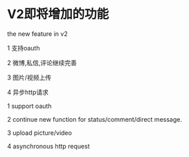 # V2即将增加的功能 #

the new feature in v2

1 支持oauth

2 微博,私信,评论继续完善

3 图片/视频上传

4 异步http请求

1 support oauth

2 continue new function for status/comment/direct message.

3 upload picture/video

4 asynchronous http request